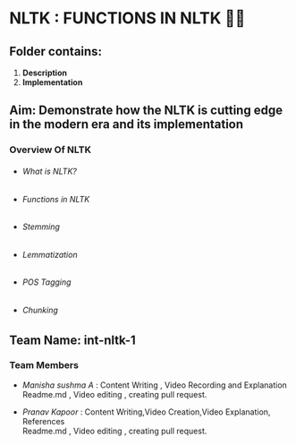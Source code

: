# NLTK : FUNCTIONS IN NLTK 👩‍💻
## **Folder contains**:
1. **Description** 
2. **Implementation**

## **Aim**: **Demonstrate how the NLTK is cutting edge in the modern era and its implementation**
### Overview Of NLTK
* ###### What is NLTK?
* ###### Functions in NLTK
* ###### Stemming
* ###### Lemmatization
* ###### POS Tagging 
* ###### Chunking


## **Team Name**: int-nltk-1

### Team Members
* *Manisha sushma A*   :  Content Writing , Video Recording and Explanation   
Readme.md , Video editing , creating pull request.

* *Pranav Kapoor*   :  Content Writing,Video Creation,Video Explanation, References  
Readme.md , Video editing , creating pull request.
